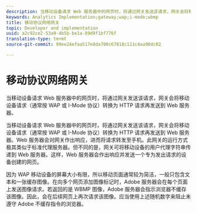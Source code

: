 ```yaml
---
description: 当移动设备请求 Web 服务器中的网页时，将通过网关发送该请求，网关会将移动设备请求（通常按 WAP 或 I-Mode 协议）转换为 HTTP 请求再发送到 Web 服务器。
keywords: Analytics Implementation;gateway;wap;i-mode;wbmp
title: 移动协议网络网关
topic: Developer and implementation
uuid: a2c92ce2-53a9-4b5b-be1a-89d9f1bf776f
translation-type: tm+mt
source-git-commit: 99ee24efaa517e8da700c67818c111c4aa90dc02

---
```



# 移动协议网络网关

当移动设备请求 Web 服务器中的网页时，将通过网关发送该请求，网关会将移动设备请求（通常按 WAP 或 I-Mode 协议）转换为 HTTP 请求再发送到 Web 服务器。

当移动设备请求 Web 服务器中的网页时，将通过网关发送该请求，网关会将移动设备请求（通常按 WAP 或 I-Mode 协议）转换为 HTTP 请求再发送到 Web 服务器。Web 服务器会对网关作出响应，进而将请求转发至手机。此网关的运行方式极其类似于标准代理服务器。但不同的是，网关可将移动设备的用户代理字符串传递到 Web 服务器。这样，Web 服务器会作出响应并发送一个专为发出请求的设备创建的网页。

因为 WAP 移动设备的屏幕大小有限，所以移动页面通常较为简洁，一般只包含文本和一张缓存图像。在向多个网页添加图像标记时，Adobe 服务器会在每个页面上发送图像请求。若返回的是 WBMP 图像，Adobe 服务器会指示浏览器不缓存该图像。因此，会在后续网页上再次请求该图像。应当使用上述随机数字来阻止未遵守 Adobe 不缓存指令的浏览器。
